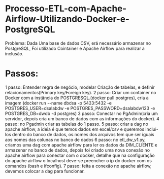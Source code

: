 # Processo-ETL-com-Apache-Airflow-Utilizando-Docker-e-PostgreSQL
Problema: Dada Uma base de dados CSV, erá necessário armazenar no PostgreSQL, Foi utilizado Cointainer e Apache Airflow para realizar a inclusão.
# Passos:
1 passo: Entender regra de negócio, modelar Criação de tabelas, e definir relacionamentos(Primary key/Foreign key).
2 passo: Criar um container no Docker com a instância do POSTGRESQL.(docker pull postgres), cria a imagem (docker run --name dbdsa -p 5433:5432 -e POSTGRES_USER=dsalabdw -e POSTGRES_PASSWORD=dsalabdw123 -e POSTGRES_DB=dwdb -d postgres)
3 passo: Conectar no PgAdmin(cria um servidor, depois cria um banco de dados com as informações do docker).
4 passo: no Pgadmin criar as tabelas do 1 passo. 
5 passo: criar a dag no apache airflow, a ideia é que temos dados em excel/csv e queremos incluí-los dentro do banco de dados, os nomes dos arquivos tem que ser iguais aos nomes das colunas no banco de dados
6 passo: no etl_dw_v1.py, criamos uma dag com apache airflow para ler os dados da DIM_CLIENTE e armazenar no banco de dados, depois foi criado uma nova conexão no apache airflow para conectar com o docker, detalhe que na configuração do apache airflow o localhost deve-se preencher o ip do docker com os comandos (bash e ifconfig).
7 passo: feita a conexão no apache airflow, devemos colocar a dag para funcionar.
